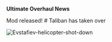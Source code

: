 **Ultimate Overhaul News**

Mod released! # Taliban has taken over

![Evstafiev-helicopter-shot-down](https://user-images.githubusercontent.com/102969818/161552710-0102eea1-6616-4e0c-916d-c529ba30caa4.jpg)
